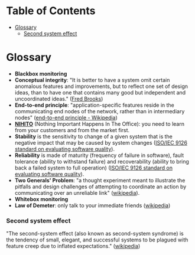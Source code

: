 <!-- START doctoc generated TOC please keep comment here to allow auto update -->
<!-- DON'T EDIT THIS SECTION, INSTEAD RE-RUN doctoc TO UPDATE -->
# Table of Contents

- [Glossary](#glossary)
    - [Second system effect](#second-system-effect)

<!-- END doctoc generated TOC please keep comment here to allow auto update -->

# Glossary

* **Blackbox monitoring**
* **Conceptual integrity**: "It is better to have a system omit certain anomalous features and improvements, but to reflect one set of design ideas, than to have one that contains many good but independent and uncoordinated ideas." ([Fred Brooks](http://wiki.c2.com/?ConceptualIntegrity))
* **End-to-end principle**: "application-specific features reside in the communicating end nodes of the network, rather than in intermediary nodes" ([end-to-end principle - Wikipedia](https://en.wikipedia.org/wiki/End-to-end_principle))
* **[NIHITO](http://pragmaticmarketing.com/resources/use-the-market-to-gain-credibility)** (Nothing Important Happens In The Office): you need to learn from your customers and from the market first.
* **Stability** is the sensitivity to change of a given system that is the negative impact that may be caused by system changes ([ISO/IEC 9126 standard on evaluating software quality](https://en.wikipedia.org/wiki/ISO/IEC_9126)).
* **Reliability** is made of maturity (frequency of failure in software), fault tolerance (ability to withstand failure) and recoverability (ability to bring back a failed system to full operation) ([ISO/IEC 9126 standard on evaluating software quality](https://en.wikipedia.org/wiki/ISO/IEC_9126)).
* **Two Generals' Problem**: "a thought experiment meant to illustrate the pitfalls and design challenges of attempting to coordinate an action by communicating over an unreliable link" ([wikipedia](https://en.wikipedia.org/wiki/Two_Generals%27_Problem)).
* **Whitebox monitoring**
* **Law of Demeter**: only talk to your immediate friends ([wikipedia](https://en.wikipedia.org/wiki/Law_of_Demeter))

### Second system effect

"The second-system effect (also known as second-system syndrome) is the tendency of small, elegant, and successful systems to be plagued with feature creep due to inflated expectations." ([wikipedia](https://en.wikipedia.org/wiki/Second-system_effect))
